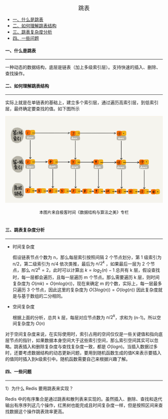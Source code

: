<!--ts-->

<div align = "center"><font size = 4>跳表</font></div>

* [一、什么是跳表](#一什么是跳表)
* [二、如何理解跳表结构](#二如何理解跳表结构)
* [三、跳表复杂度分析](#三跳表复杂度分析)
* [四、一些问题](#四一些问题)



#### 一、什么是跳表

---

一种动态的数据结构，底层是链表（加上多级索引层）。支持快速的插入、删除、查找操作。



#### 二、如何理解跳表结构

---

实际上就是在单链表的基础上，建立多个索引层，通过遍历高索引层，到低索引层，最终确定要查找的值。如下图所示

<div align = "center"> 
  <img src = "pics/跳表/跳表结构.png" width = "750px"/> 
</div><br>
<div align = "center"><font size = 2>本图片来自极客时间《数据结构与算法之美》专栏</font></div></br>



#### 三、跳表复杂度分析

---

- 时间复杂度

  假设链表节点个数为 n，那么每层索引按照间隔 2 个节点划分，第 1 级索引为 n/2，第二级索引为 n/4 依次类推，最后为 $n/2^k$ ，如果最后一层为 2 个节点，那么 $n/2^k = 2$，此时可以计算出 $k = log_2(n) - 1$ 总共有 k 层，假设查找时，每一层都会遍历，且每一层遍历 m 个节点。那么需要遍历 k 层，则时间复杂度为 $O(mk) = O(mlog(n))$，现在来确定 m 的个数，实际上，每一层最多只遍历 3 个节点，因此这里的复杂度为 $O(3log(n)) = O(log(n))$ 因此复杂度就是与基于数组的二分相同。

- 空间复杂度

  根据上面的分析，总共 k 层，每层对应节点数为 $n/2^k$，求和为 (n-1)。所以空间复杂度为 $O(n)$


对于空间复杂度来说，在实际使用时，索引占用的空间仅仅是一些关键值和指向底层节点的指针，如果数据本身空间大于这些索引空间，那么索引空间其实可以忽略。跳表插入和删除复杂度与查找复杂度一致，都是 $O(logn)$。当插入数据过多时，还要考虑数据结构的动态更新问题，要用到随机函数生成的值K来表示要插入的值同时插入到k级索引中。随机函数需要自己来根据兴趣了解。



#### 四、一些问题

---

1）为什么 Redis 要用跳表来实现？

Redis 中的有序集合是通过跳表和散列表来实现的。虽然插入、删除、查找和迭代输出有序序列这几个操作，红黑树也能完成且时间复杂度一样，但是按照区间来查找数据这个操作跳表效率更高。

<!--te-->